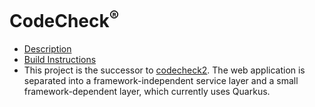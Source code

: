CodeCheck<sup>®</sup>
============

* [Description](https://codecheck.us)
* [Build Instructions](https://github.com/cayhorstmann/codecheck3/blob/main/build-instructions.md)
* This project is the successor to [codecheck2](https://github.com/cayhorstmann/codecheck2). The web application is separated into a framework-independent service layer and a small framework-dependent layer, which currently uses Quarkus.


